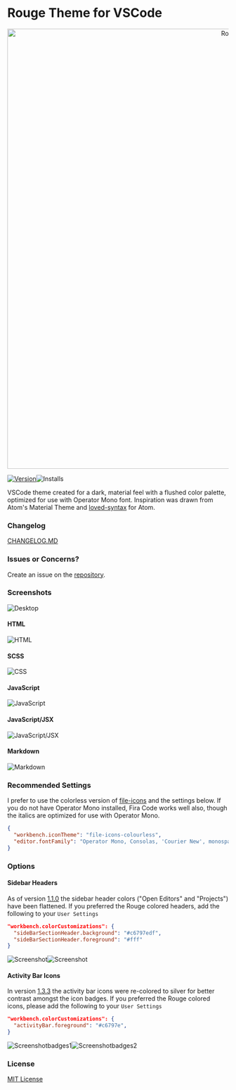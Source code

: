 # Rouge Theme for VSCode

<p align="center">
  <a href="https://github.com/josefaidt/rouge-theme">
    <img
      alt="Rouge"
      src="https://raw.githubusercontent.com/josefaidt/rouge-theme/master/img/banner_large.png"
      width="1000"
    />
  </a>
</p>

[![Version](https://vsmarketplacebadge.apphb.com/version/josef.rouge-theme.svg)](https://marketplace.visualstudio.com/items?itemName=josef.rouge-theme)![Installs](https://vsmarketplacebadge.apphb.com/installs/josef.rouge-theme.svg)

VSCode theme created for a dark, material feel with a flushed color palette, optimized for use with Operator Mono font. 
Inspiration was drawn from Atom's Material Theme and [loved-syntax](https://github.com/DanielPintilei/atom-loved-syntax) for Atom.

### Changelog
[CHANGELOG.MD](https://github.com/josefaidt/rouge-theme/blob/master/CHANGELOG.md)

### Issues or Concerns?
Create an issue on the [repository](https://github.com/josefaidt/rouge-theme/issues).

### Screenshots
![Desktop](https://raw.githubusercontent.com/josefaidt/rouge-theme/master/img/rouge-desktop-1_4.png)

#### HTML
![HTML](https://raw.githubusercontent.com/josefaidt/rouge-theme/master/img/rouge-html-1_3_1.png)

#### SCSS
![CSS](https://raw.githubusercontent.com/josefaidt/rouge-theme/master/img/rouge-scss-1_4.png)

#### JavaScript
![JavaScript](https://raw.githubusercontent.com/josefaidt/rouge-theme/master/img/rouge-js-1_3_1.png)

#### JavaScript/JSX
![JavaScript/JSX](https://raw.githubusercontent.com/josefaidt/rouge-theme/master/img/rouge-jsx-1_2_3.png)

#### Markdown
![Markdown](https://raw.githubusercontent.com/josefaidt/rouge-theme/master/img/rouge-md-1_3_1.png)

### Recommended Settings
I prefer to use the colorless version of [file-icons](https://marketplace.visualstudio.com/items?itemName=file-icons.file-icons) and the settings below. If you do not have Operator Mono installed, Fira Code works well also, though the italics are optimized for use with Operator Mono.

```json
{
  "workbench.iconTheme": "file-icons-colourless",
  "editor.fontFamily": "Operator Mono, Consolas, 'Courier New', monospace"
}
```
    

### Options
#### Sidebar Headers
As of version [1.1.0](https://github.com/josefaidt/rouge-theme/blob/master/CHANGELOG.md#110---2017-10-11) the sidebar header colors ("Open Editors" and "Projects") have been flattened. If you preferred the Rouge colored headers, add the following to your `User Settings`

```json
"workbench.colorCustomizations": {
  "sideBarSectionHeader.background": "#c6797edf",
  "sideBarSectionHeader.foreground": "#fff"
}
```

![Screenshot](https://raw.githubusercontent.com/josefaidt/rouge-theme/master/img/screenshot04b.png)![Screenshot](https://raw.githubusercontent.com/josefaidt/rouge-theme/master/img/screenshot04a.png)

#### Activity Bar Icons
In version [1.3.3](https://github.com/josefaidt/rouge-theme/releases/tag/v1.3.3) the activity bar icons were re-colored to silver for better contrast amongst the icon badges. If you preferred the Rouge colored icons, please add the following to your `User Settings`
```json
"workbench.colorCustomizations": {
  "activityBar.foreground": "#c6797e",
}
```
![Screenshotbadges1](https://raw.githubusercontent.com/josefaidt/rouge-theme/master/img/rouge-ed-badges-1_3_2_small.png)![Screenshotbadges2](https://raw.githubusercontent.com/josefaidt/rouge-theme/master/img/rouge-ed-badges-1_3_3_small.png)

### License
[MIT License](https://github.com/josefaidt/rouge-theme/blob/master/./LICENSE)
